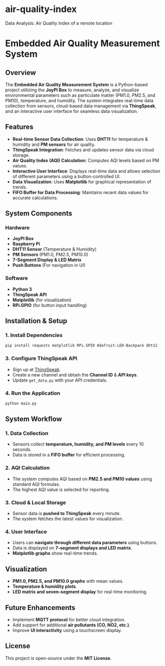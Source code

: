 # air-quality-index
Data Analysis: Air Quality Index of a remote location

# Embedded Air Quality Measurement System

## Overview
The **Embedded Air Quality Measurement System** is a Python-based project utilizing the **JoyPI Box** to measure, analyze, and visualize environmental parameters such as particulate matter (PM1.0, PM2.5, and PM10), temperature, and humidity. The system integrates real-time data collection from sensors, cloud-based data management via **ThingSpeak**, and an interactive user interface for seamless data visualization.

## Features
- **Real-time Sensor Data Collection**: Uses **DHT11** for temperature & humidity and **PM sensors** for air quality.
- **ThingSpeak Integration**: Fetches and updates sensor data via cloud storage.
- **Air Quality Index (AQI) Calculation**: Computes AQI levels based on PM values.
- **Interactive User Interface**: Displays real-time data and allows selection of different parameters using a button-controlled UI.
- **Data Visualization**: Uses **Matplotlib** for graphical representation of trends.
- **FIFO Buffer for Data Processing**: Maintains recent data values for accurate calculations.

## System Components
### Hardware
- **JoyPI Box**
- **Raspberry Pi**
- **DHT11 Sensor** (Temperature & Humidity)
- **PM Sensors** (PM1.0, PM2.5, PM10.0)
- **7-Segment Display & LED Matrix**
- **Push Buttons** (For navigation in UI)

### Software
- **Python 3**
- **ThingSpeak API**
- **Matplotlib** (for visualization)
- **RPi.GPIO** (for button input handling)

## Installation & Setup
### 1. Install Dependencies
```bash
pip install requests matplotlib RPi.GPIO Adafruit-LED-Backpack dht11
```

### 3. Configure ThingSpeak API
- Sign up at [ThingSpeak](https://thingspeak.com/).
- Create a new channel and obtain the **Channel ID** & **API keys**.
- Update `get_data.py` with your API credentials.

### 4. Run the Application
```bash
python main.py
```

## System Workflow
### 1. Data Collection
- Sensors collect **temperature, humidity, and PM levels** every 10 seconds.
- Data is stored in a **FIFO buffer** for efficient processing.

### 2. AQI Calculation
- The system computes AQI based on **PM2.5 and PM10 values** using standard AQI formulas.
- The highest AQI value is selected for reporting.

### 3. Cloud & Local Storage
- Sensor data is **pushed to ThingSpeak** every minute.
- The system fetches the latest values for visualization.

### 4. User Interface
- Users can **navigate through different data parameters** using buttons.
- Data is displayed on **7-segment displays and LED matrix**.
- **Matplotlib graphs** show real-time trends.

## Visualization
- **PM1.0, PM2.5, and PM10.0 graphs** with mean values.
- **Temperature & humidity plots**.
- **LED matrix and seven-segment display** for real-time monitoring.

## Future Enhancements
- Implement **MQTT protocol** for better cloud integration.
- Add support for additional **air pollutants (CO, NO2, etc.)**.
- Improve **UI interactivity** using a touchscreen display.

## License
This project is open-source under the **MIT License**.
